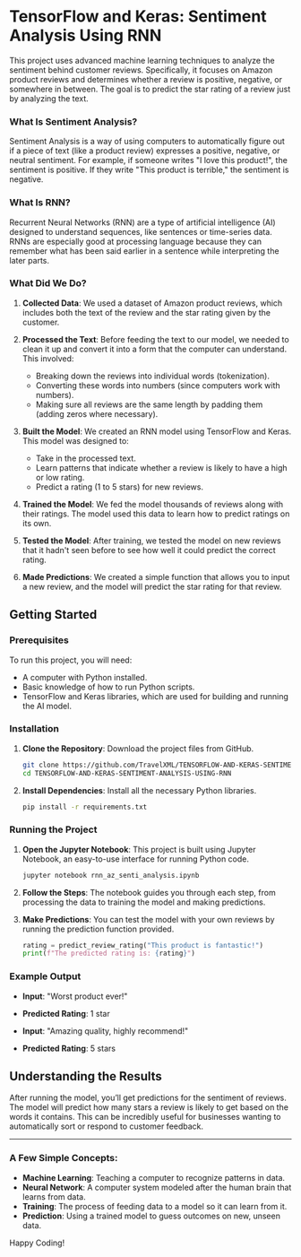# TensorFlow and Keras: Sentiment Analysis Using RNN


This project uses advanced machine learning techniques to analyze the sentiment behind customer reviews. Specifically, it focuses on Amazon product reviews and determines whether a review is positive, negative, or somewhere in between. The goal is to predict the star rating of a review just by analyzing the text.

### What Is Sentiment Analysis?

Sentiment Analysis is a way of using computers to automatically figure out if a piece of text (like a product review) expresses a positive, negative, or neutral sentiment. For example, if someone writes "I love this product!", the sentiment is positive. If they write "This product is terrible," the sentiment is negative.

### What Is RNN?

Recurrent Neural Networks (RNN) are a type of artificial intelligence (AI) designed to understand sequences, like sentences or time-series data. RNNs are especially good at processing language because they can remember what has been said earlier in a sentence while interpreting the later parts.

### What Did We Do?

1. **Collected Data**: We used a dataset of Amazon product reviews, which includes both the text of the review and the star rating given by the customer.

2. **Processed the Text**: Before feeding the text to our model, we needed to clean it up and convert it into a form that the computer can understand. This involved:
   - Breaking down the reviews into individual words (tokenization).
   - Converting these words into numbers (since computers work with numbers).
   - Making sure all reviews are the same length by padding them (adding zeros where necessary).

3. **Built the Model**: We created an RNN model using TensorFlow and Keras. This model was designed to:
   - Take in the processed text.
   - Learn patterns that indicate whether a review is likely to have a high or low rating.
   - Predict a rating (1 to 5 stars) for new reviews.

4. **Trained the Model**: We fed the model thousands of reviews along with their ratings. The model used this data to learn how to predict ratings on its own.

5. **Tested the Model**: After training, we tested the model on new reviews that it hadn't seen before to see how well it could predict the correct rating.

6. **Made Predictions**: We created a simple function that allows you to input a new review, and the model will predict the star rating for that review.

## Getting Started

### Prerequisites

To run this project, you will need:
- A computer with Python installed.
- Basic knowledge of how to run Python scripts.
- TensorFlow and Keras libraries, which are used for building and running the AI model.

### Installation

1. **Clone the Repository**: Download the project files from GitHub.

   ```bash
   git clone https://github.com/TravelXML/TENSORFLOW-AND-KERAS-SENTIMENT-ANALYSIS-USING-RNN.git
   cd TENSORFLOW-AND-KERAS-SENTIMENT-ANALYSIS-USING-RNN
   ```

2. **Install Dependencies**: Install all the necessary Python libraries.

   ```bash
   pip install -r requirements.txt
   ```

### Running the Project

1. **Open the Jupyter Notebook**: This project is built using Jupyter Notebook, an easy-to-use interface for running Python code.

   ```bash
   jupyter notebook rnn_az_senti_analysis.ipynb
   ```

2. **Follow the Steps**: The notebook guides you through each step, from processing the data to training the model and making predictions.

3. **Make Predictions**: You can test the model with your own reviews by running the prediction function provided.

   ```python
   rating = predict_review_rating("This product is fantastic!")
   print(f"The predicted rating is: {rating}")
   ```

### Example Output

- **Input**: "Worst product ever!"
- **Predicted Rating**: 1 star

- **Input**: "Amazing quality, highly recommend!"
- **Predicted Rating**: 5 stars

## Understanding the Results

After running the model, you’ll get predictions for the sentiment of reviews. The model will predict how many stars a review is likely to get based on the words it contains. This can be incredibly useful for businesses wanting to automatically sort or respond to customer feedback.

---

### A Few Simple Concepts:
- **Machine Learning**: Teaching a computer to recognize patterns in data.
- **Neural Network**: A computer system modeled after the human brain that learns from data.
- **Training**: The process of feeding data to a model so it can learn from it.
- **Prediction**: Using a trained model to guess outcomes on new, unseen data.

Happy Coding!
